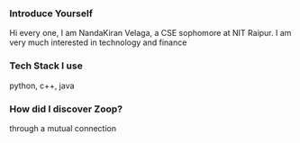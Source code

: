 ### Introduce Yourself
Hi every one,
I am NandaKiran Velaga, a CSE sophomore at NIT Raipur. I am very much interested in technology and finance

### Tech Stack I use
python, c++, java

### How did I discover Zoop?
through a mutual connection
